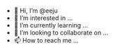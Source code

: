 - 👋 Hi, I’m @eeju
- 👀 I’m interested in ...
- 🌱 I’m currently learning ...
- 💞️ I’m looking to collaborate on ...
- 📫 How to reach me ...

<!---
eeju/eeju is a ✨ special ✨ repository because its `README.md` (this file) appears on your GitHub profile.
You can click the Preview link to take a look at your changes.
--->
